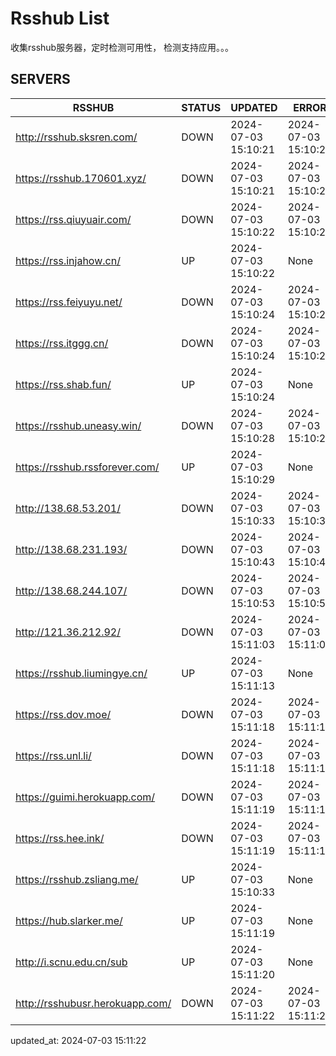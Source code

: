 # Rsshub List

收集rsshub服务器，定时检测可用性， 检测支持应用。。。


## SERVERS

|  RSSHUB   | STATUS  | UPDATED  | ERROR  | TWITTER |  
|  ----  | ----  | ----  | ----  | ---- |  
| http://rsshub.sksren.com/ | DOWN | 2024-07-03 15:10:21 | 2024-07-03 15:10:21 |  
| https://rsshub.170601.xyz/ | DOWN | 2024-07-03 15:10:21 | 2024-07-03 15:10:21 |  
| https://rss.qiuyuair.com/ | DOWN | 2024-07-03 15:10:22 | 2024-07-03 15:10:22 |  
| https://rss.injahow.cn/ | UP | 2024-07-03 15:10:22 | None ||  
| https://rss.feiyuyu.net/ | DOWN | 2024-07-03 15:10:24 | 2024-07-03 15:10:24 |  
| https://rss.itggg.cn/ | DOWN | 2024-07-03 15:10:24 | 2024-07-03 15:10:24 |  
| https://rss.shab.fun/ | UP | 2024-07-03 15:10:24 | None ||  
| https://rsshub.uneasy.win/ | DOWN | 2024-07-03 15:10:28 | 2024-07-03 15:10:28 |  
| https://rsshub.rssforever.com/ | UP | 2024-07-03 15:10:29 | None ||  
| http://138.68.53.201/ | DOWN | 2024-07-03 15:10:33 | 2024-07-03 15:10:33 |  
| http://138.68.231.193/ | DOWN | 2024-07-03 15:10:43 | 2024-07-03 15:10:43 |  
| http://138.68.244.107/ | DOWN | 2024-07-03 15:10:53 | 2024-07-03 15:10:53 |  
| http://121.36.212.92/ | DOWN | 2024-07-03 15:11:03 | 2024-07-03 15:11:03 |  
| https://rsshub.liumingye.cn/ | UP | 2024-07-03 15:11:13 | None ||  
| https://rss.dov.moe/ | DOWN | 2024-07-03 15:11:18 | 2024-07-03 15:11:18 |  
| https://rss.unl.li/ | DOWN | 2024-07-03 15:11:18 | 2024-07-03 15:11:18 |  
| https://guimi.herokuapp.com/ | DOWN | 2024-07-03 15:11:19 | 2024-07-03 15:11:19 |  
| https://rss.hee.ink/ | DOWN | 2024-07-03 15:11:19 | 2024-07-03 15:11:19 |  
| https://rsshub.zsliang.me/ | UP | 2024-07-03 15:10:33 | None |OK|  
| https://hub.slarker.me/ | UP | 2024-07-03 15:11:19 | None ||  
| http://i.scnu.edu.cn/sub | UP | 2024-07-03 15:11:20 | None ||  
| http://rsshubusr.herokuapp.com/ | DOWN | 2024-07-03 15:11:22 | 2024-07-03 15:11:22 |  
  

updated_at: 2024-07-03 15:11:22  

